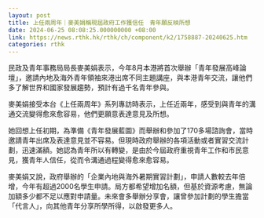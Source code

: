 ```yaml
---
layout: post
title: 上任兩周年｜麥美娟稱現屆政府工作獲信任　青年願反映所想
date: 2024-06-25 08:08:25.000000000 +08:00
link: https://news.rthk.hk/rthk/ch/component/k2/1758887-20240625.htm
categories: rthk
---
```


民政及青年事務局局長麥美娟表示，今年8月本港將首次舉辦「青年發展高峰論壇」，邀請內地及海外青年領袖來港出席不同主題講座，與本港青年交流，讓他們多了解世界和國家發展趨勢，預計有過千名青年參與。

麥美娟接受本台《上任兩周年》系列專訪時表示，上任近兩年，感受到與青年的溝通交流變得愈來愈容易，他們更願意表達意見及所想。

她回想上任初期，為準備《青年發展藍圖》而舉辦和參加了170多場諮詢會，當時邀請青年出席及表達意見並不容易。但現時政府舉辦的各項活動或者實習交流計劃，迅速滿額。她認為青年所以有轉變，是由於今屆政府重視青年工作和市民意見，獲青年人信任，從而令溝通過程變得愈來愈容易。

麥美娟又說，政府舉辦的「企業內地與海外暑期實習計劃」，申請人數較去年倍增，今年有超過2000名學生申請。局方都希望增加名額，但基於資源考慮，無論加額多少都不足以應對申請量。未來會多舉辦分享會，讓曾參加計劃的學生擔當「代言人」，向其他青年分享所學所得，以啟發更多人。
